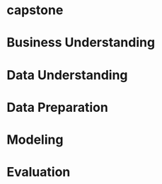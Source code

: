 # capstone
# Business Understanding
# Data Understanding
# Data Preparation
# Modeling
# Evaluation
